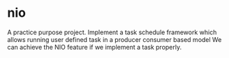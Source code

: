 # nio
A practice purpose project.
Implement a task schedule framework which allows running user defined task in a producer consumer based model
We can achieve the NIO feature if we implement a task properly.
